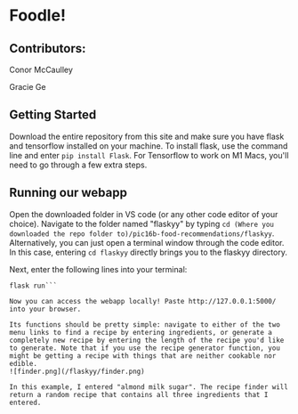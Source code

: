 # Foodle! 
## Contributors:
Conor McCaulley

Gracie Ge

## Getting Started
Download the entire repository from this site and make sure you have flask and tensorflow installed on your machine.
To install flask, use the command line and enter `pip install Flask`. For Tensorflow to work on M1 Macs, you'll need to go through a few extra steps. 

## Running our webapp
Open the downloaded folder in VS code (or any other code editor of your choice). Navigate to the folder named "flaskyy" by typing `cd (Where you downloaded the repo folder to)/pic16b-food-recommendations/flaskyy`. Alternatively, you can just open a terminal window through the code editor. In this case, entering `cd flaskyy` directly brings you to the flaskyy directory. 

Next, enter the following lines into your terminal:
```export FLASK_ENV=development
flask run```

Now you can access the webapp locally! Paste http://127.0.0.1:5000/ into your browser.

Its functions should be pretty simple: navigate to either of the two menu links to find a recipe by entering ingredients, or generate a completely new recipe by entering the length of the recipe you'd like to generate. Note that if you use the recipe generator function, you might be getting a recipe with things that are neither cookable nor edible.
![finder.png](/flaskyy/finder.png)

In this example, I entered "almond milk sugar". The recipe finder will return a random recipe that contains all three ingredients that I entered. 
